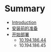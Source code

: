 # Summary

* [Introduction](README.md)
* [安装前的准备](chapter1.md)
* [开始部署](kai-shi-bu-shu.md)
  * [10.194.186.44](kai-shi-bu-shu/jie-dian-yi.md)
  * 10.194.186.45


